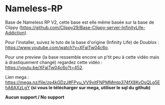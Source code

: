 # Nameless-RP

Base de Nameless RP V2, cette base est elle même basée sur la base de Clippy (https://github.com/Clippy29/Base-Clippy-server-InfinityLife-Addiction).


Pour l'installer, suivez le tuto de la base d'origine (Infinity Life) de Doublox : https://www.youtube.com/watch?v=XFalTw04c6o.   


Pour une preview (la base ressemble encore un p'tit peu à cette vidéo mais à drastiquement changé) regardez cette vidéo : https://youtu.be/XFalTw04c6o?t=452.

Lien mega : https://mega.nz/file/zp4kGDzJ#FPyu_VV9vitFNPMMmtp374fX8KvDsQLg5EhA6AXzLgY **(si vous le télécharger sur mega, utiliser le sql du github)**

**Aucun support / No support**
